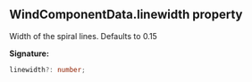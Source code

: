 
## WindComponentData.linewidth property

Width of the spiral lines. Defaults to 0.15

**Signature:**

```typescript
linewidth?: number;
```
